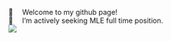 👋 &emsp;Welcome to my github page!  
👀 &emsp;I’m actively seeking MLE full time position.  
![](https://komarev.com/ghpvc/?username=mike-zyz&color=blue)
<!---
mike-zyz/mike-zyz is a ✨ special ✨ repository because its `README.md` (this file) appears on your GitHub profile.
You can click the Preview link to take a look at your changes.
--->
